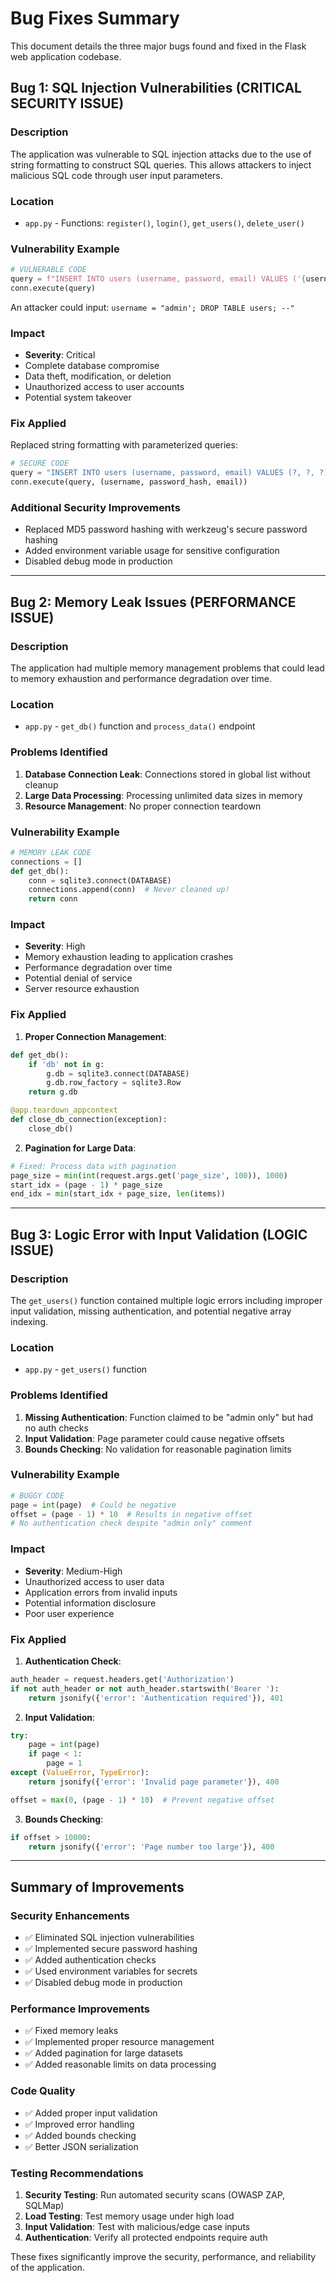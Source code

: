 # Bug Fixes Summary

This document details the three major bugs found and fixed in the Flask web application codebase.

## Bug 1: SQL Injection Vulnerabilities (CRITICAL SECURITY ISSUE)

### **Description**
The application was vulnerable to SQL injection attacks due to the use of string formatting to construct SQL queries. This allows attackers to inject malicious SQL code through user input parameters.

### **Location**
- `app.py` - Functions: `register()`, `login()`, `get_users()`, `delete_user()`

### **Vulnerability Example**
```python
# VULNERABLE CODE
query = f"INSERT INTO users (username, password, email) VALUES ('{username}', '{password_hash}', '{email}')"
conn.execute(query)
```

An attacker could input: `username = "admin'; DROP TABLE users; --"`

### **Impact**
- **Severity**: Critical
- Complete database compromise
- Data theft, modification, or deletion
- Unauthorized access to user accounts
- Potential system takeover

### **Fix Applied**
Replaced string formatting with parameterized queries:

```python
# SECURE CODE
query = "INSERT INTO users (username, password, email) VALUES (?, ?, ?)"
conn.execute(query, (username, password_hash, email))
```

### **Additional Security Improvements**
- Replaced MD5 password hashing with werkzeug's secure password hashing
- Added environment variable usage for sensitive configuration
- Disabled debug mode in production

---

## Bug 2: Memory Leak Issues (PERFORMANCE ISSUE)

### **Description**
The application had multiple memory management problems that could lead to memory exhaustion and performance degradation over time.

### **Location**
- `app.py` - `get_db()` function and `process_data()` endpoint

### **Problems Identified**
1. **Database Connection Leak**: Connections stored in global list without cleanup
2. **Large Data Processing**: Processing unlimited data sizes in memory
3. **Resource Management**: No proper connection teardown

### **Vulnerability Example**
```python
# MEMORY LEAK CODE
connections = []
def get_db():
    conn = sqlite3.connect(DATABASE)
    connections.append(conn)  # Never cleaned up!
    return conn
```

### **Impact**
- **Severity**: High
- Memory exhaustion leading to application crashes
- Performance degradation over time
- Potential denial of service
- Server resource exhaustion

### **Fix Applied**
1. **Proper Connection Management**:
```python
def get_db():
    if 'db' not in g:
        g.db = sqlite3.connect(DATABASE)
        g.db.row_factory = sqlite3.Row
    return g.db

@app.teardown_appcontext
def close_db_connection(exception):
    close_db()
```

2. **Pagination for Large Data**:
```python
# Fixed: Process data with pagination
page_size = min(int(request.args.get('page_size', 100)), 1000)
start_idx = (page - 1) * page_size
end_idx = min(start_idx + page_size, len(items))
```

---

## Bug 3: Logic Error with Input Validation (LOGIC ISSUE)

### **Description**
The `get_users()` function contained multiple logic errors including improper input validation, missing authentication, and potential negative array indexing.

### **Location**
- `app.py` - `get_users()` function

### **Problems Identified**
1. **Missing Authentication**: Function claimed to be "admin only" but had no auth checks
2. **Input Validation**: Page parameter could cause negative offsets
3. **Bounds Checking**: No validation for reasonable pagination limits

### **Vulnerability Example**
```python
# BUGGY CODE
page = int(page)  # Could be negative
offset = (page - 1) * 10  # Results in negative offset
# No authentication check despite "admin only" comment
```

### **Impact**
- **Severity**: Medium-High
- Unauthorized access to user data
- Application errors from invalid inputs
- Potential information disclosure
- Poor user experience

### **Fix Applied**
1. **Authentication Check**:
```python
auth_header = request.headers.get('Authorization')
if not auth_header or not auth_header.startswith('Bearer '):
    return jsonify({'error': 'Authentication required'}), 401
```

2. **Input Validation**:
```python
try:
    page = int(page)
    if page < 1:
        page = 1
except (ValueError, TypeError):
    return jsonify({'error': 'Invalid page parameter'}), 400

offset = max(0, (page - 1) * 10)  # Prevent negative offset
```

3. **Bounds Checking**:
```python
if offset > 10000:
    return jsonify({'error': 'Page number too large'}), 400
```

---

## Summary of Improvements

### Security Enhancements
- ✅ Eliminated SQL injection vulnerabilities
- ✅ Implemented secure password hashing
- ✅ Added authentication checks
- ✅ Used environment variables for secrets
- ✅ Disabled debug mode in production

### Performance Improvements
- ✅ Fixed memory leaks
- ✅ Implemented proper resource management
- ✅ Added pagination for large datasets
- ✅ Added reasonable limits on data processing

### Code Quality
- ✅ Added proper input validation
- ✅ Improved error handling
- ✅ Added bounds checking
- ✅ Better JSON serialization

### Testing Recommendations
1. **Security Testing**: Run automated security scans (OWASP ZAP, SQLMap)
2. **Load Testing**: Test memory usage under high load
3. **Input Validation**: Test with malicious/edge case inputs
4. **Authentication**: Verify all protected endpoints require auth

These fixes significantly improve the security, performance, and reliability of the application.